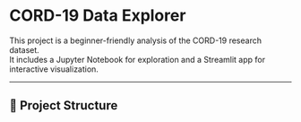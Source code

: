 # CORD-19 Data Explorer

This project is a beginner-friendly analysis of the CORD-19 research dataset.  
It includes a Jupyter Notebook for exploration and a Streamlit app for interactive visualization.

---

## 📂 Project Structure
